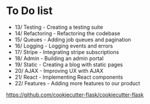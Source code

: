 # To Do list
- 13/ Testing - Creating a testing suite
- 14/ Refactoring - Refactoring the codebase
- 15/ Queues - Adding job queues and pagination
- 16/ Logging - Logging events and errors
- 17/ Stripe - Integrating stripe subscriptions
- 18/ Admin - Building an admin portal
- 19/ Static - Creating a blog with static pages
- 20/ AJAX - Improving UX with AJAX
- 21/ React - Implementing React components
- 22/ Features - Adding more features to our product



https://github.com/cookiecutter-flask/cookiecutter-flask